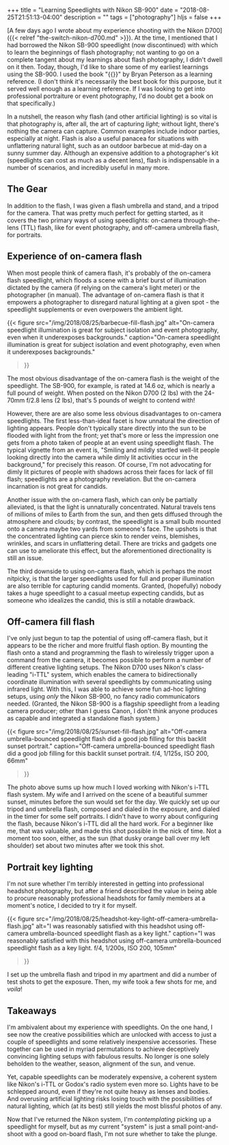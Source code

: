+++
title = "Learning Speedlights with Nikon SB-900"
date = "2018-08-25T21:51:13-04:00"
description = ""
tags = ["photography"]
hljs = false
+++

[A few days ago I wrote about my experience shooting with the Nikon D700]({{< relref "the-switch-nikon-d700.md" >}}).
At the time, I mentioned that I had borrowed the Nikon SB-900 speedlight (now discontinued)
with which to learn the beginnings of flash photography; not wanting to go on a
complete tangent about my learnings about flash photography, I didn't dwell on it then.
Today, though, I'd like to share some of my earliest learnings using the SB-900.
I used the book
"{{<asin asin="0817439560" text="Understanding Flash Photography">}}" by Bryan Peterson
as a learning reference. (I don't think it's necessarily the best book for this purpose,
but it served well enough as a learning reference. If I was looking to get into professional
portraiture or event photography, I'd no doubt get a book on that specifically.)

In a nutshell, the reason why flash (and other artificial lighting) is so vital
is that photography is, after all, the art of capturing _light_; without light,
there's nothing the camera can capture. Common examples include indoor parties,
especially at night. Flash is also a
useful panacea for situations with unflattering natural light, such as an outdoor
barbecue at mid-day on a sunny summer day. Although an expensive addition to a
photographer's kit (speedlights can cost as much as a decent lens), flash is
indispensable in a number of scenarios, and incredibly useful in many more.

## The Gear

In addition to the flash, I was given a flash umbrella and stand, and a tripod for
the camera. That was pretty much perfect for getting started, as it covers the
two primary ways of using speedlights: on-camera through-the-lens (TTL) flash,
like for event photography, and off-camera umbrella flash, for portraits.

## Experience of on-camera flash

When most people think of camera flash, it's probably of the on-camera flash
speedlight, which floods a scene with a brief burst of illumination dictated by
the camera (if relying on the camera's light meter) or the photographer (in manual).
The advantage of on-camera flash is that it empowers a photographer to disregard
natural lighting at a given spot - the speedlight supplements or even overpowers
the ambient light.

{{< figure src="/img/2018/08/25/barbecue-fill-flash.jpg"
           alt="On-camera speedlight illumination is great for subject isolation and event photography, even when it underexposes backgrounds."
           caption="On-camera speedlight illumination is great for subject isolation and event photography, even when it underexposes backgrounds."
>}}

The most obvious disadvantage of the on-camera flash is the weight of the speedlight.
The SB-900, for example, is rated at 14.6 oz, which is nearly a full pound of weight.
When posted on the Nikon D700 (2 lbs) with the 24-70mm f/2.8 lens (2 lbs), that's
5 pounds of weight to contend with!

However, there are are also some less obvious disadvantages to on-camera speedlights.
The first less-than-ideal facet is how unnatural the direction of lighting appears.
People don't typically stare directly into the sun to be flooded with light from
the front; yet that's more or less the impression one gets from a photo taken of
people at an event using speedlight flash. The typical vignette from an event is, "Smiling and
mildly startled well-lit people looking directly into the camera while dimly lit
activities occur in the background," for precisely this reason. 
Of course, I'm not advocating for dimly lit pictures of people with shadows across
their faces for lack of fill flash; speedlights are a photography revelation.
But the on-camera incarnation is not great for candids.

Another issue with the on-camera flash, which can only be partially alleviated,
is that the light is unnaturally concentrated. 
Natural travels tens of millions of miles to Earth from the sun, and then gets
diffused through the atmosphere and clouds; by contrast, the speedlight is a small
bulb mounted onto a camera maybe two yards from someone's face.
The upshots is that the concentrated lighting can pierce skin to render veins,
blemishes, wrinkles, and scars in unflattering detail. There are tricks and gadgets
one can use to ameliorate this effect, but the aforementioned directionality is still
an issue.

The third downside to using on-camera flash, which is perhaps the most nitpicky,
is that the larger speedlights used for full and proper illumination are also
terrible for capturing candid moments. Granted, (hopefully) nobody takes a huge
speedlight to a casual meetup expecting candids, but as someone who idealizes
the candid, this is still a notable drawback.

## Off-camera fill flash

I've only just begun to tap the potential of using off-camera flash, but it
appears to be the richer and more fruitful flash option. By mounting the flash
onto a stand and programming the flash to wirelessly trigger upon a command from
the camera, it becomes possible to perform a number of different creative lighting
setups. The Nikon D700 uses Nikon's class-leading "i-TTL" system, which enables
the camera to bidirectionally coordinate illumination with several speedlights
by communicating using infrared light.  With this, I was able to achieve some fun ad-hoc
lighting setups, using _only_ the Nikon SB-900, no fancy radio communicators
needed. (Granted, the Nikon SB-900 is a flagship speedlight from a leading
camera producer; other than I guess Canon, I don't think anyone produces as
capable and integrated a standalone flash system.)

{{< figure src="/img/2018/08/25/sunset-fill-flash.jpg"
           alt="Off-camera umbrella-bounced speedlight flash did a good job filling for this backlit sunset portrait."
           caption="Off-camera umbrella-bounced speedlight flash did a good job filling for this backlit sunset portrait. f/4, 1/125s, ISO 200, 66mm"
>}}

The photo above sums up how much I loved working with Nikon's i-TTL flash system.
My wife and I arrived on the scene of a beautiful summer sunset, minutes before
the sun would set for the day. We quickly set up our tripod and umbrella flash,
composed and dialed in the exposure, and dialed in the timer for some self portraits.
I didn't have to worry about configuring the flash, because Nikon's i-TTL did all
the hard work. For a beginner like me, that was valuable, and made this shot possible
in the nick of time. Not a moment too soon, either, as the sun (that dusky orange
ball over my left shoulder) set about two minutes after we took this shot.


## Portrait key lighting

I'm not sure whether I'm terribly interested in getting into professional headshot photography,
but after a friend described the value in being able to procure reasonably professional
headshots for family members at a moment's notice, I decided to try it for myself.

{{< figure src="/img/2018/08/25/headshot-key-light-off-camera-umbrella-flash.jpg"
           alt="I was reasonably satisfied with this headshot using off-camera umbrella-bounced speedlight flash as a key light."
           caption="I was reasonably satisfied with this headshot using off-camera umbrella-bounced speedlight flash as a key light. f/4, 1/200s, ISO 200, 105mm"
>}}

I set up the umbrella flash and tripod in my apartment and did a number of test
shots to get the exposure. Then, my wife took a few shots for me, and _voila_!

## Takeaways

I'm ambivalent about my experience with speedlights. On the one hand, I see now
the creative possibilities which are unlocked with access to just a couple of speedlights
and some relatively inexpensive accessories. These together can be used in myriad
permutations to achieve deceptively convincing lighting setups with fabulous results.
No longer is one solely beholden to the weather, season, alignment of the sun, and venue.

Yet, capable speedlights can be moderately expensive, a coherent system like Nikon's
i-TTL or Godox's radio system even more so. Lights have to be schlepped around,
even if they're not quite heavy as lenses and bodies.
And overusing artificial lighting risks losing touch with the possibilities of
natural lighting, which (at its best) still yields the most blissful photos of any.

Now that I've returned the Nikon system, I'm _contemplating_ picking up a speedlight
for myself, but as my current "system" is just a small point-and-shoot with a good
on-board flash, I'm not sure whether to take the plunge.
